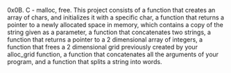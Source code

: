 0x0B. C - malloc, free.
This project consists of  a function that creates an array of chars, and initializes it with a specific char, a function that returns a pointer to a newly allocated space in memory, which contains a copy of the string given as a parameter, a function that concatenates two strings, a function that returns a pointer to a 2 dimensional array of integers,  a function that frees a 2 dimensional grid previously created by your alloc_grid function, a function that concatenates all the arguments of your program, and  a function that splits a string into words.
